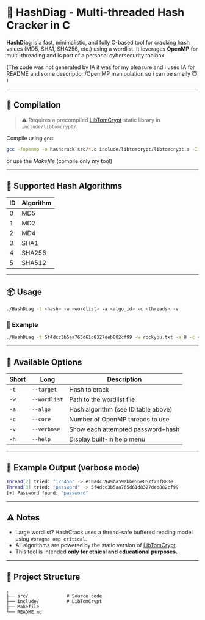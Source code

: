 # 🔐 HashDiag - Multi-threaded Hash Cracker in C

**HashDiag** is a fast, minimalistic, and fully C-based tool for cracking hash values (MD5, SHA1, SHA256, etc.) using a wordlist. It leverages **OpenMP** for multi-threading and is part of a personal cybersecurity toolbox.

(The code was not generated by IA it was for my pleasure and i used IA for README and some description/OpemMP manipulation so i can be smelly 😇 )


---

## 🚀 Compilation

> ⚠️ Requires a precompiled [LibTomCrypt](https://github.com/libtom/libtomcrypt) static library in `include/libtomcrypt/`.


Compile using `gcc`:

```bash
gcc -fopenmp -o hashcrack src/*.c include/libtomcrypt/libtomcrypt.a -Iinclude/libtomcrypt/src/headers
```

or use the *Makefile* (compile only my tool)

---

## 🔢 Supported Hash Algorithms

| ID | Algorithm |
|----|-----------|
| 0  | MD5       | 
| 1  | MD2       |
| 2  | MD4       |
| 3  | SHA1      |
| 4  | SHA256    |
| 5  | SHA512    |

---

## 📦 Usage

```bash
./HashDiag -t <hash> -w <wordlist> -a <algo_id> -c <threads> -v
```

### 🧪 Example

```bash
./HashDiag -t 5f4dcc3b5aa765d61d8327deb882cf99 -w rockyou.txt -a 0 -c 4 -v
```

---

## 🧰 Available Options

| Short | Long        | Description                              |
|-------|-------------|------------------------------------------|
| `-t`  | `--target`  | Hash to crack                            |
| `-w`  | `--wordlist`| Path to the wordlist file                |
| `-a`  | `--algo`    | Hash algorithm (see ID table above)     |
| `-c`  | `--core`    | Number of OpenMP threads to use         |
| `-v`  | `--verbose` | Show each attempted password+hash        |
| `-h`  | `--help`    | Display built-in help menu               |

---

## 🧾 Example Output (verbose mode)

```bash
Thread[2] tried: "123456" -> e10adc3949ba59abbe56e057f20f883e
Thread[3] tried: "password" -> 5f4dcc3b5aa765d61d8327deb882cf99
[+] Password found: "password"
```

---

## ⚠️ Notes

- Large wordlist? HashCrack uses a thread-safe buffered reading model using `#pragma omp critical`.
- All algorithms are powered by the static version of [LibTomCrypt](https://github.com/libtom/libtomcrypt).
- This tool is intended **only for ethical and educational purposes.**

---


## 📁 Project Structure

```
.
├── src/              # Source code
├── include/          # LibTomCrypt
├── Makefile
└── README.md
```
